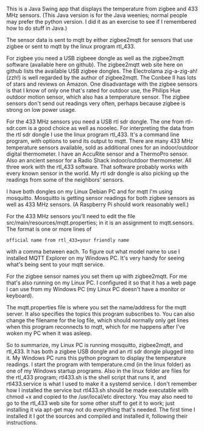 This is a Java Swing app that displays the temperature from zigbee and 433 MHz sensors.  (This Java version is for the Java weenies; normal people may prefer the python version.  I did it as an exercise to see if I remembered how to do stuff in Java.)

The sensor data is sent to mqtt by either zigbee2mqtt for sensors that use zigbee or sent to mqtt by the linux program rtl_433.

For zigbee you need a USB zigbeee dongle as well as the zigbee2mqtt software (available here on github). The zigbee2mqtt web site here on github lists the available USB zigbee dongles. The Electrolama zig-a-zig-ah! (zzh!) is well regarded by the author of zigbee2mqtt. The Conbee II has lots of stars and reviews on Amazon. One disadvantage with the zigbee sensors is that I know of only one that's rated for outdoor use, the Philips Hue outdoor motion sensor, which also has a temperature sensor. The zigbee sensors don't send out readings very often, perhaps because zigbee is strong on low power usage.

For the 433 MHz sensors you need a USB rtl sdr dongle. The one from rtl-sdr.com is a good choice as well as nooelec. For interpreting the data from the rtl sdr dongle I use the linux program rtl_433. It's a command line program, with options to send its output to mqtt. There are many 433 MHz temperature sensors available, sold as additional ones for an indoor/outdoor digital thermometer. I have an AccuRite sensor and a ThermoPro sensor. Also an ancient sensor for a Radio Shack indoor/outdoor thermometer. All three work with the rtl_433 software. That software probably works with every known sensor in the world. My rtl sdr dongle is also picking up the readings from some of the neighbors' sensors.

I have both dongles on my Linux Debian PC and for mqtt I'm using mosquitto. Mosquitto is getting sensor readings for both zigbee sensors as well as 433 MHz sensors. (A Raspberry Pi should work reasonably well.)

For the 433 MHz sensors you'll need to edit the file src/main/resources/mqtt.properties; in it is an assignment to mqtt.sensors. The format is one or more lines of
```
official name from rtl_433=your friendly name
```
with a comma between each. To figure out what model name to use I installed MQTT Explorer on my Windows PC. It's very handy for seeing what's being sent to your mqtt service.

For the zigbee sensor names you set them up with zigbee2mqtt. For me that's also running on my Linux PC. I configured it so that it has a web page I can use from my Windows PC (my Linux PC doesn't have a monitor or keyboard).

The mqtt.properties file is where you set the name/address for the mqtt server.  It also specifies the topics this program subscribes to.  You can also change the filename for the log file, which should normally only get lines when this program reconnects to mqtt, which for me happens after I've woken my PC when it was asleep.

So to summarize, my Linux PC is running mosquitto, zigbee2mqtt, and rtl_433. It has both a zigbee USB dongle and an rtl sdr dongle plugged into it. My Windows PC runs this python program to display the temperature readings. I start the program with temperature.cmd (in the linux folder) as one of my Windows startup programs.  Also in the linux folder are files for the rtl_433 program; rtl433.sh is the shell script that runs it, and rtl433.service is what I used to make it a systemd service.  I don't remember how I installed the service but rtl433.sh should be made executable with chmod +x and copied to the /usr/local/etc directory.  You may also need to go to the rtl_433 web site for some other stuff to get it to work; just installing it via apt-get may not do everything that's needed.  The first time I installed it I got the sources and compiled and installed it, following their instructions.